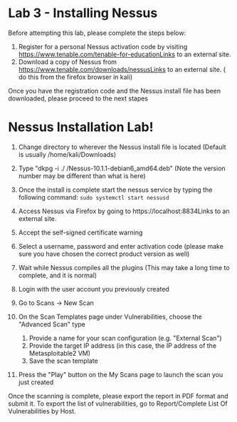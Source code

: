 # Lab 3 - Installing Nessus
Before attempting this lab, please complete the steps below:

 

1. Register for a personal Nessus activation code by visiting 
https://www.tenable.com/tenable-for-educationLinks to an external site.
2. Download a copy of Nessus from https://www.tenable.com/downloads/nessusLinks to an external site. ( do this from the firefox browser in kali)

Once you have the registration code and the Nessus install file has been downloaded, please proceed to the next stapes

 

# Nessus Installation Lab!

1. Change directory to wherever the Nessus install file is located (Default is usually /home/kali/Downloads)
2. Type "dkpg -i ./ /Nessus-10.1.1-debian6_amd64.deb"  (Note the version number may be different than what is here)
3. Once the install is complete start the nessus service by typing the following command:
               ```sudo systemctl start nessusd```

4. Access Nessus via Firefox by going to https://localhost:8834Links to an external site.
5. Accept the self-signed certificate warning
6. Select a username, password and enter activation code (please make sure you have chosen the correct product version as well)
7. Wait while Nessus compiles all the plugins (This may take a long time to complete, and it is normal)
8. Login with the user account you previously created
9. Go to Scans -> New Scan
10. On the Scan Templates page under Vulnerabilities, choose the "Advanced Scan" type
	1. Provide a name for your scan configuration (e.g. "External Scan")
	2. Provide the target IP address (in this case, the IP address of the Metasploitable2 VM)
	3. Save the scan template
11. Press the "Play" button on the My Scans page to launch the scan you just created

Once the scanning is complete, please export the report in PDF format and submit it. To export the list of vulnerabilities, go to Report/Complete List Of Vulnerabilities by Host.